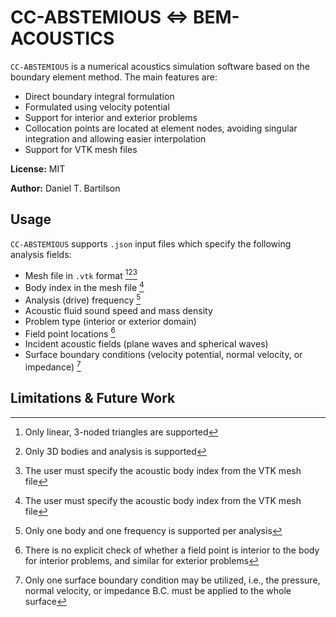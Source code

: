 # CC-ABSTEMIOUS <=> BEM-ACOUSTICS

`CC-ABSTEMIOUS` is a numerical acoustics simulation software based on the boundary element method. The main features are:

* Direct boundary integral formulation
* Formulated using velocity potential
* Support for interior and exterior problems
* Collocation points are located at element nodes, avoiding singular integration and allowing easier interpolation
* Support for VTK mesh files

**License:** MIT

**Author:** Daniel T. Bartilson

## Usage

`CC-ABSTEMIOUS` supports `.json` input files which specify the following analysis fields:

* Mesh file in `.vtk` format [^1][^2][^3]
* Body index in the mesh file [^3]
* Analysis (drive) frequency [^4]
* Acoustic fluid sound speed and mass density
* Problem type (interior or exterior domain)
* Field point locations [^5]
* Incident acoustic fields (plane waves and spherical waves)
* Surface boundary conditions (velocity potential, normal velocity, or impedance) [^6]

## Limitations & Future Work

[^1]: Only linear, 3-noded triangles are supported
[^2]: Only 3D bodies and analysis is supported
[^3]: The user must specify the acoustic body index from the VTK mesh file
[^4]: Only one body and one frequency is supported per analysis 
[^5]: There is no explicit check of whether a field point is interior to the body for interior problems, and similar for exterior problems
[^6]: Only one surface boundary condition may be utilized, i.e., the pressure, normal velocity, or impedance B.C. must be applied to the whole surface



